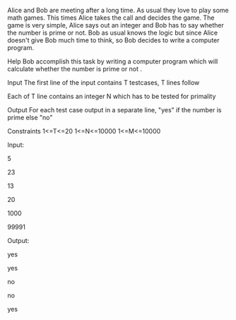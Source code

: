 Alice and Bob are meeting after a long time. As usual they love to play some math games. This times Alice takes the call and decides the game. The game is very simple, Alice says out an integer and Bob has to say whether the number is prime or not. Bob as usual knows the logic but since Alice doesn't give Bob much time to think, so Bob decides to write a computer program.

Help Bob accomplish this task by writing a computer program which will calculate whether the number is prime or not .

Input
The first line of the input contains T testcases, T lines follow

Each of T line contains an integer N which has to be tested for primality

Output
For each test case output in a separate line, "yes" if the number is prime else "no"

Constraints
1<=T<=20 1<=N<=10000 1<=M<=10000

Input:

5

23

13

20

1000

99991

Output:

yes

yes

no

no

yes
